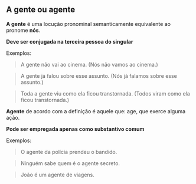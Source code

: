 ## A gente ou agente



**A gente** é uma locução pronominal semanticamente equivalente ao pronome **nós**. 


**Deve ser conjugada na terceira pessoa do singular**


Exemplos:


> A gente não vai ao cinema. (Nós não vamos ao cinema.) 

> A gente já falou sobre esse assunto. (Nós já falamos sobre esse assunto.)

> Toda a gente viu como ela ficou transtornada. (Todos viram como ela ficou transtornada.)


**Agente** de acordo com a definição é aquele que: age, que exerce alguma ação.


**Pode ser empregada apenas como substantivo comum**


Exemplos:

> O agente da polícia prendeu o bandido.

> Ninguém sabe quem é o agente secreto.

> João é um agente de viagens.


